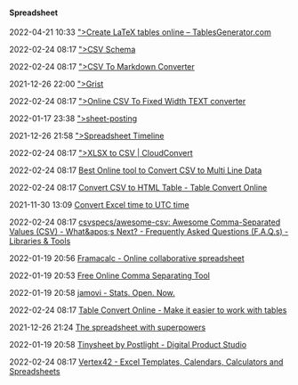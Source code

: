 ####  Spreadsheet

2022-04-21 10:33 [&quot;&gt;Create LaTeX tables online – TablesGenerator.com](https://www.tablesgenerator.com/)

2022-02-24 08:17 [&quot;&gt;CSV Schema](https://csv-schema.surge.sh/)

2022-02-24 08:17 [&quot;&gt;CSV To Markdown Converter](https://www.convertcsv.com/csv-to-markdown.htm)

2021-12-26 22:00 [&quot;&gt;Grist](https://docs.getgrist.com/)

2022-02-24 08:17 [&quot;&gt;Online CSV To Fixed Width TEXT converter](https://www.becsv.com/csv-txt.php)

2022-01-17 23:38 [&quot;&gt;sheet-posting](https://www.sheet-posting.me/)

2021-12-26 21:58 [&quot;&gt;Spreadsheet Timeline](https://spreadsheettimeline.com/?ref=producthunt)

2022-02-24 08:17 [&quot;&gt;XLSX to CSV | CloudConvert](https://cloudconvert.com/xlsx-to-csv)

2022-02-24 08:17 [Best Online tool to Convert CSV to Multi Line Data](https://codebeautify.org/csv-to-multi-line-converter)

2022-02-24 08:17 [Convert CSV to HTML Table - Table Convert Online](https://tableconvert.com/csv-to-html)

2021-11-30 13:09 [Convert Excel time to UTC time](https://gist.github.com/erikvullings/825283249a5b4617d0f36bcba4fa8be8)

2022-02-24 08:17 [csvspecs/awesome-csv: Awesome Comma-Separated Values (CSV) - What&amp;apos;s Next? - Frequently Asked Questions (F.A.Q.s) - Libraries &amp; Tools](https://github.com/csvspecs/awesome-csv)

2022-01-19 20:56 [Framacalc - Online collaborative spreadsheet](https://framacalc.org/abc/en/)

2022-01-19 20:53 [Free Online Comma Separating Tool](https://delim.co/)

2022-01-19 20:58 [jamovi - Stats. Open. Now.](https://www.jamovi.org/)

2022-02-24 08:17 [Table Convert Online - Make it easier to work with tables](https://tableconvert.com/)

2021-12-26 21:24 [The spreadsheet with superpowers](https://rows.com/?ref=producthunt)

2022-01-19 20:58 [Tinysheet by Postlight - Digital Product Studio](https://tinysheet.com/)

2022-02-24 08:17 [Vertex42 - Excel Templates, Calendars, Calculators and Spreadsheets](https://www.vertex42.com/)



